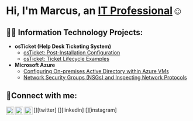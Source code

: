 <h1>Hi, I'm Marcus, an <a href="https://linkedin.com/in/Josh">IT Professional</a>☺</h1>

<h2>👨‍💻 Information Technology Projects:</h2>

- <b>osTicket (Help Desk Ticketing System)</b>
  - [osTicket: Post-Installation Configuration](https://github.com/MarcusO44/post-install-config)
  - [osTicket: Ticket Lifecycle Examples](https://github.com/MarcusO44/ticket-lifecycle)
- <b>Microsoft Azure</b>
  - [Configuring On-premises Active Directory within Azure VMs](https://github.com/MarcusO44/configure-ad)
  - [Network Security Groups (NSGs) and Inspecting Network Protocols](https://github.com/MarcusO44/azure-network-protocols)

<h2>🤳Connect with me:</h2>
[<img align="left" alt="Marcus | Twitter" width="22px" src="https://cdn.jsdelivr.net/npm/simple-icons@v3/icons/twitter.svg" />][twitter]
[<img align="left" alt="Marcus | LinkedIn" width="22px" src="https://cdn.jsdelivr.net/npm/simple-icons@v3/icons/linkedin.svg" />][linkedin]
[<img align="left" alt="Marcus| Instagram" width="22px" src="https://cdn.jsdelivr.net/npm/simple-icons@v3/icons/instagram.svg" />][instagram]

[twitter]: https://twitter.com/Marcus
[instagram]: https://www.instagram.com/Marcus
[linkedin]: https://linkedin.com/in/Marcus


